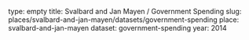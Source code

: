 type: empty
title: Svalbard and Jan Mayen / Government Spending
slug: places/svalbard-and-jan-mayen/datasets/government-spending
place: svalbard-and-jan-mayen
dataset: government-spending
year: 2014
